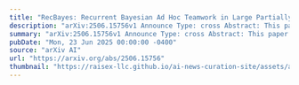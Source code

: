 ```yaml
---
title: "RecBayes: Recurrent Bayesian Ad Hoc Teamwork in Large Partially Observable Domains"
description: "arXiv:2506.15756v1 Announce Type: cross Abstract: This paper proposes RecBayes, a novel approach for ad hoc teamwork under partial observability, a setting where agents are deployed on-the-fly to environments where pre-existing teams operate, that never requires, at any stage, access to the states of the environment or the actions of its teammates. We show that by relying on a recurrent Bayesian classifier trained using past experiences, an ad hoc agent is effectively able to identify known teams and tasks being performed from observations alone. Unlike recent approaches such as PO-GPL (Gu et al., 2021) and FEAT (Rahman et al., 2023), that require at some stage fully observable states of the environment, actions of teammates, or both, or approaches such as ATPO (Ribeiro et al., 2023) that require the environments to be small enough to be tabularly modelled (Ribeiro et al., 2023), in their work up to 4.8K states and 1.7K observations, we show RecBayes is both able to handle arbitrarily large spaces while never relying on either states and teammates' actions. Our results in benchmark domains from the multi-agent systems literature, adapted for partial observability and scaled up to 1M states and 2^125 observations, show that RecBayes is effective at identifying known teams and tasks being performed from partial observations alone, and as a result, is able to assist the teams in solving the tasks effectively."
summary: "arXiv:2506.15756v1 Announce Type: cross Abstract: This paper proposes RecBayes, a novel approach for ad hoc teamwork under partial observability, a setting where agents are deployed on-the-fly to environments where pre-existing teams operate, that never requires, at any stage, access to the states of the environment or the actions of its teammates. We show that by relying on a recurrent Bayesian classifier trained using past experiences, an ad hoc agent is effectively able to identify known teams and tasks being performed from observations alone. Unlike recent approaches such as PO-GPL (Gu et al., 2021) and FEAT (Rahman et al., 2023), that require at some stage fully observable states of the environment, actions of teammates, or both, or approaches such as ATPO (Ribeiro et al., 2023) that require the environments to be small enough to be tabularly modelled (Ribeiro et al., 2023), in their work up to 4.8K states and 1.7K observations, we show RecBayes is both able to handle arbitrarily large spaces while never relying on either states and teammates' actions. Our results in benchmark domains from the multi-agent systems literature, adapted for partial observability and scaled up to 1M states and 2^125 observations, show that RecBayes is effective at identifying known teams and tasks being performed from partial observations alone, and as a result, is able to assist the teams in solving the tasks effectively."
pubDate: "Mon, 23 Jun 2025 00:00:00 -0400"
source: "arXiv AI"
url: "https://arxiv.org/abs/2506.15756"
thumbnail: "https://raisex-llc.github.io/ai-news-curation-site/assets/arxiv.png"
---
```


